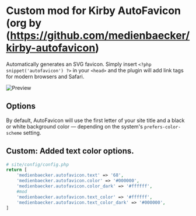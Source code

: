 # Custom mod for Kirby AutoFavicon (org by (https://github.com/medienbaecker/kirby-autofavicon)

Automatically generates an SVG favicon. Simply insert `<?php snippet('autofavicon') ?>` in your `<head>` and the plugin will add link tags for modern browsers and Safari.

![Preview](https://user-images.githubusercontent.com/7975568/90232430-f808d380-de1c-11ea-8e02-164142d19e1d.gif)

## Options

By default, AutoFavicon will use the first letter of your site title and a black or white background color — depending on the system's `prefers-color-scheme` setting.


## Custom: Added text color options.

```php
# site/config/config.php
return [
	'medienbaecker.autofavicon.text' => '68',
	'medienbaecker.autofavicon.color' => '#000000',
	'medienbaecker.autofavicon.color_dark' => '#ffffff',
	#mod
  	'medienbaecker.autofavicon.text_color' => '#ffffff',
	'medienbaecker.autofavicon.text_color_dark' => '#000000',
]
```
